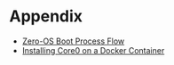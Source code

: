 # Appendix

* [Zero-OS Boot Process Flow](process.md)
* [Installing Core0 on a Docker Container](docker.md)

